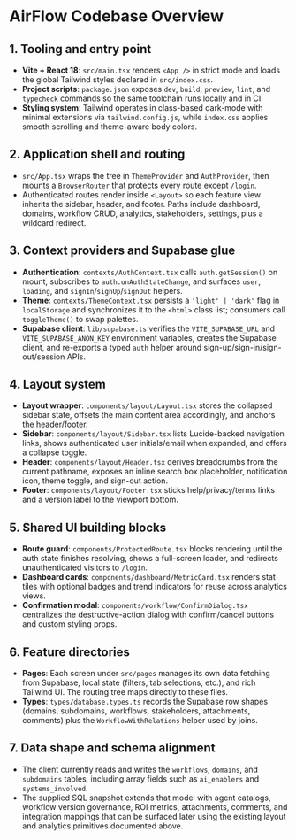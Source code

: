 # AirFlow Codebase Overview

## 1. Tooling and entry point
- **Vite + React 18**: `src/main.tsx` renders `<App />` in strict mode and loads the global Tailwind styles declared in `src/index.css`.
- **Project scripts**: `package.json` exposes `dev`, `build`, `preview`, `lint`, and `typecheck` commands so the same toolchain runs locally and in CI.
- **Styling system**: Tailwind operates in class-based dark-mode with minimal extensions via `tailwind.config.js`, while `index.css` applies smooth scrolling and theme-aware body colors.

## 2. Application shell and routing
- `src/App.tsx` wraps the tree in `ThemeProvider` and `AuthProvider`, then mounts a `BrowserRouter` that protects every route except `/login`.
- Authenticated routes render inside `<Layout>` so each feature view inherits the sidebar, header, and footer. Paths include dashboard, domains, workflow CRUD, analytics, stakeholders, settings, plus a wildcard redirect.

## 3. Context providers and Supabase glue
- **Authentication**: `contexts/AuthContext.tsx` calls `auth.getSession()` on mount, subscribes to `auth.onAuthStateChange`, and surfaces `user`, `loading`, and `signIn`/`signUp`/`signOut` helpers.
- **Theme**: `contexts/ThemeContext.tsx` persists a `'light' | 'dark'` flag in `localStorage` and synchronizes it to the `<html>` class list; consumers call `toggleTheme()` to swap palettes.
- **Supabase client**: `lib/supabase.ts` verifies the `VITE_SUPABASE_URL` and `VITE_SUPABASE_ANON_KEY` environment variables, creates the Supabase client, and re-exports a typed `auth` helper around sign-up/sign-in/sign-out/session APIs.

## 4. Layout system
- **Layout wrapper**: `components/layout/Layout.tsx` stores the collapsed sidebar state, offsets the main content area accordingly, and anchors the header/footer.
- **Sidebar**: `components/layout/Sidebar.tsx` lists Lucide-backed navigation links, shows authenticated user initials/email when expanded, and offers a collapse toggle.
- **Header**: `components/layout/Header.tsx` derives breadcrumbs from the current pathname, exposes an inline search box placeholder, notification icon, theme toggle, and sign-out action.
- **Footer**: `components/layout/Footer.tsx` sticks help/privacy/terms links and a version label to the viewport bottom.

## 5. Shared UI building blocks
- **Route guard**: `components/ProtectedRoute.tsx` blocks rendering until the auth state finishes resolving, shows a full-screen loader, and redirects unauthenticated visitors to `/login`.
- **Dashboard cards**: `components/dashboard/MetricCard.tsx` renders stat tiles with optional badges and trend indicators for reuse across analytics views.
- **Confirmation modal**: `components/workflow/ConfirmDialog.tsx` centralizes the destructive-action dialog with confirm/cancel buttons and custom styling props.

## 6. Feature directories
- **Pages**: Each screen under `src/pages` manages its own data fetching from Supabase, local state (filters, tab selections, etc.), and rich Tailwind UI. The routing tree maps directly to these files.
- **Types**: `types/database.types.ts` records the Supabase row shapes (domains, subdomains, workflows, stakeholders, attachments, comments) plus the `WorkflowWithRelations` helper used by joins.

## 7. Data shape and schema alignment
- The client currently reads and writes the `workflows`, `domains`, and `subdomains` tables, including array fields such as `ai_enablers` and `systems_involved`.
- The supplied SQL snapshot extends that model with agent catalogs, workflow version governance, ROI metrics, attachments, comments, and integration mappings that can be surfaced later using the existing layout and analytics primitives documented above.
